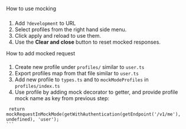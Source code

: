 How to use mocking

###

1. Add `?development` to URL
2. Select profiles from the right hand side menu.
3. Click apply and reload to use them.
4. Use the **Clear and close** button to reset mocked responses.

How to add mocked request

####

1. Create new profile under `profiles/` similar to `user.ts`
2. Export profiles map from that file similar to `user.ts`
3. Add new profile to `types.ts` and to `mockModeProfiles` in `profiles/index.ts`
4. Use profile by adding mock decorator to getter, and provide profile mock name as key from previous step:

````
 return mockRequestInMockMode(getWithAuthentication(getEndpoint('/v1/me'), undefined), 'user');
```
````
